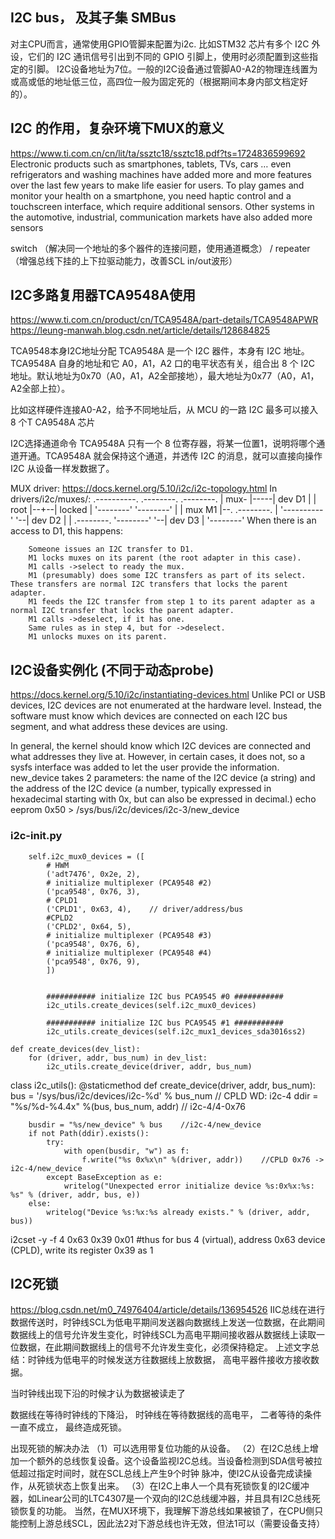 ## I2C bus， 及其子集 SMBus
对主CPU而言，通常使用GPIO管脚来配置为i2c. 比如STM32 芯片有多个 I2C 外设，它们的 I2C 通讯信号引出到不同的 GPIO 引脚上，使用时必须配置到这些指定的引脚。
I2C设备地址为7位。一般的I2C设备通过管脚A0-A2的物理连线置为或高或低的地址低三位，高四位一般为固定死的（根据期间本身内部文档定好的）。

## I2C 的作用，复杂环境下MUX的意义
https://www.ti.com.cn/cn/lit/ta/ssztc18/ssztc18.pdf?ts=1724836599692 
Electronic products such as smartphones, tablets, TVs, cars … even refrigerators and washing machines have
added more and more features over the last few years to make life easier for users. To play games and monitor
your health on a smartphone, you need haptic control and a touchscreen interface, which require additional
sensors. Other systems in the automotive, industrial, communication markets have also added more sensors

switch （解决同一个地址的多个器件的连接问题，使用通道概念） / repeater （增强总线下挂的上下拉驱动能力，改善SCL in/out波形）

## I2C多路复用器TCA9548A使用
https://www.ti.com.cn/product/cn/TCA9548A/part-details/TCA9548APWR 
https://leung-manwah.blog.csdn.net/article/details/128684825 

TCA9548本身I2C地址分配
TCA9548A 是一个 I2C 器件，本身有 I2C 地址。TCA9548A 自身的地址和它 A0，A1，A2 口的电平状态有关，组合出 8 个 I2C 地址。默认地址为0x70（A0，A1，A2全部接地），最大地址为0x77（A0，A1，A2全部上拉）。

比如这样硬件连接A0-A2，给予不同地址后，从 MCU 的一路 I2C 最多可以接入 8 个T CA9548A 芯片

I2C选择通道命令
TCA9548A 只有一个 8 位寄存器，将某一位置1，说明将哪个通道开通。TCA9548A 就会保持这个通道，并透传 I2C 的消息，就可以直接向操作 I2C 从设备一样发数据了。

MUX driver:
https://docs.kernel.org/5.10/i2c/i2c-topology.html 
In drivers/i2c/muxes/:
               .----------.     .--------.
.--------.     |   mux-   |-----| dev D1 |
|  root  |--+--|  locked  |     '--------'
'--------'  |  |  mux M1  |--.  .--------.
            |  '----------'  '--| dev D2 |
            |  .--------.       '--------'
            '--| dev D3 |
               '--------'
When there is an access to D1, this happens:

        Someone issues an I2C transfer to D1.
        M1 locks muxes on its parent (the root adapter in this case).
        M1 calls ->select to ready the mux.
        M1 (presumably) does some I2C transfers as part of its select. These transfers are normal I2C transfers that locks the parent adapter.
        M1 feeds the I2C transfer from step 1 to its parent adapter as a normal I2C transfer that locks the parent adapter.
        M1 calls ->deselect, if it has one.
        Same rules as in step 4, but for ->deselect.
        M1 unlocks muxes on its parent.


## I2C设备实例化 (不同于动态probe)
https://docs.kernel.org/5.10/i2c/instantiating-devices.html 
Unlike PCI or USB devices, I2C devices are not enumerated at the hardware level. Instead, the software must know which devices are connected on each I2C bus segment, and what address these devices are using.  

In general, the kernel should know which I2C devices are connected and what addresses they live at. However, in certain cases, it does not, so a sysfs interface was added to let the user provide the information.
new_device takes 2 parameters: the name of the I2C device (a string) and the address of the I2C device (a number, typically expressed in hexadecimal starting with 0x, but can also be expressed in decimal.)
echo eeprom 0x50 > /sys/bus/i2c/devices/i2c-3/new_device
### i2c-init.py
        self.i2c_mux0_devices = ([
            # HWM
            ('adt7476', 0x2e, 2),
            # initialize multiplexer (PCA9548 #2)
            ('pca9548', 0x76, 3),  
            # CPLD1
            ('CPLD1', 0x63, 4),    // driver/address/bus
            #CPLD2
            ('CPLD2', 0x64, 5),
            # initialize multiplexer (PCA9548 #3)
            ('pca9548', 0x76, 6),
            # initialize multiplexer (PCA9548 #4)
            ('pca9548', 0x76, 9),
            ])


            ########### initialize I2C bus PCA9545 #0 ###########
            i2c_utils.create_devices(self.i2c_mux0_devices)

            ########### initialize I2C bus PCA9545 #1 ###########
            i2c_utils.create_devices(self.i2c_mux1_devices_sda3016ss2)

    def create_devices(dev_list):
        for (driver, addr, bus_num) in dev_list:
            i2c_utils.create_device(driver, addr, bus_num)

class i2c_utils():
    @staticmethod
    def create_device(driver, addr, bus_num):
        bus = '/sys/bus/i2c/devices/i2c-%d' % bus_num    // CPLD WD: i2c-4
        ddir = "%s/%d-%4.4x" %(bus, bus_num, addr)       // i2c-4/4-0x76

        busdir = "%s/new_device" % bus    //i2c-4/new_device
        if not Path(ddir).exists():
            try:
                with open(busdir, "w") as f:
                    f.write("%s 0x%x\n" %(driver, addr))    //CPLD 0x76 -> i2c-4/new_device
            except BaseException as e:
                writelog("Unexpected error initialize device %s:0x%x:%s: %s" % (driver, addr, bus, e))
        else:
            writelog("Device %s:%x:%s already exists." % (driver, addr, bus))

i2cset -y -f 4 0x63 0x39 0x01  #thus for bus 4 (virtual), address 0x63 device (CPLD), write its register 0x39 as 1

## I2C死锁
https://blog.csdn.net/m0_74976404/article/details/136954526 
IIC总线在进行数据传送时，时钟线SCL为低电平期间发送器向数据线上发送一位数据，在此期间数据线上的信号允许发生变化，时钟线SCL为高电平期间接收器从数据线上读取一位数据，在此期间数据线上的信号不允许发生变化，必须保持稳定。
上述文字总结：时钟线为低电平的时候发送方往数据线上放数据， 高电平器件接收方接收数据。

 当时钟线出现下沿的时候才认为数据被读走了

数据线在等待时钟线的下降沿， 时钟线在等待数据线的高电平， 二者等待的条件一直不成立， 最终造成死锁。

出现死锁的解决办法
（1）可以选用带复位功能的从设备。
（2）在I2C总线上增加一个额外的总线恢复设备。这个设备监视I2C总线。当设备检测到SDA信号被拉低超过指定时间时，就在SCL总线上产生9个时钟 脉冲，使I2C从设备完成读操作，从死锁状态上恢复出来。
（3）在I2C上串人一个具有死锁恢复的I2C缓冲器，如Linear公司的LTC4307是一个双向的I2C总线缓冲器，并且具有I2C总线死锁恢复的功能。
当然，在MUX环境下，我理解下游总线如果被锁了，在CPU侧只能控制上游总线SCL，因此法2对下游总线也许无效，但法1可以（需要设备支持）